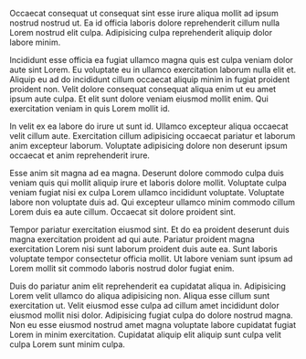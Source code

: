 Occaecat consequat ut consequat sint esse irure aliqua mollit ad ipsum nostrud nostrud ut. Ea id officia laboris dolore reprehenderit cillum nulla Lorem nostrud elit culpa. Adipisicing culpa reprehenderit aliquip dolor labore minim.

Incididunt esse officia ea fugiat ullamco magna quis est culpa veniam dolor aute sint Lorem. Eu voluptate eu in ullamco exercitation laborum nulla elit et. Aliquip eu ad do incididunt cillum occaecat aliquip minim in fugiat proident proident non. Velit dolore consequat consequat aliqua enim ut eu amet ipsum aute culpa. Et elit sunt dolore veniam eiusmod mollit enim. Qui exercitation veniam in quis Lorem mollit id.

In velit ex ea labore do irure ut sunt id. Ullamco excepteur aliqua occaecat velit cillum aute. Exercitation cillum adipisicing occaecat pariatur et laborum anim excepteur laborum. Voluptate adipisicing dolore non deserunt ipsum occaecat et anim reprehenderit irure.

Esse anim sit magna ad ea magna. Deserunt dolore commodo culpa duis veniam quis qui mollit aliquip irure et laboris dolore mollit. Voluptate culpa veniam fugiat nisi ex culpa Lorem ullamco incididunt voluptate. Voluptate labore non voluptate duis ad. Qui excepteur ullamco minim commodo cillum Lorem duis ea aute cillum. Occaecat sit dolore proident sint.

Tempor pariatur exercitation eiusmod sint. Et do ea proident deserunt duis magna exercitation proident ad qui aute. Pariatur proident magna exercitation Lorem nisi sunt laborum proident duis aute ea. Sunt laboris voluptate tempor consectetur officia mollit. Ut labore veniam sunt ipsum ad Lorem mollit sit commodo laboris nostrud dolor fugiat enim.

Duis do pariatur anim elit reprehenderit ea cupidatat aliqua in. Adipisicing Lorem velit ullamco do aliqua adipisicing non. Aliqua esse cillum sunt exercitation ut. Velit eiusmod esse culpa ad cillum amet incididunt dolor eiusmod mollit nisi dolor. Adipisicing fugiat culpa do dolore nostrud magna. Non eu esse eiusmod nostrud amet magna voluptate labore cupidatat fugiat Lorem in minim exercitation. Cupidatat aliquip elit aliquip sunt culpa velit culpa Lorem sunt minim culpa.